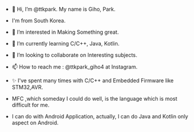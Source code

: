 - 👋 Hi, I’m @ttkpark. My name is Giho, Park.
- I'm from South Korea.
- 👀 I’m interested in Making Something great.
- 🌱 I’m currently learning C/C++, Java, Kotlin.
- 💞️ I’m looking to collaborate on Interesting subjects.
- 📫 How to reach me : @ttkpark_giho4 at Instagram.

- ✨ I've spent many times with C/C++ and Embedded Firmware like STM32,AVR.
- MFC ,which someday I could do well, is the language which is most difficult for me.
- I can do with Android Application, actually, I can do Java and Kotlin only aspect on Android.
<!---
ttkpark/ttkpark is a ✨ special ✨ repository because its `README.md` (this file) appears on your GitHub profile.
You can click the Preview link to take a look at your changes.
--->
